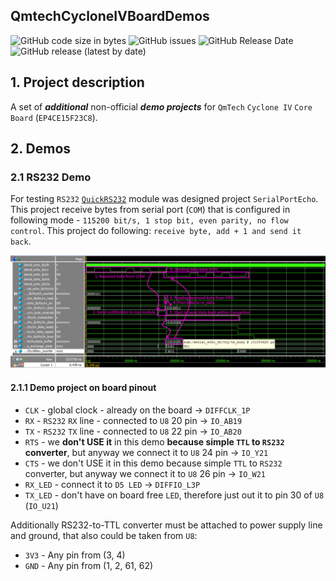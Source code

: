 ## QmtechCycloneIVBoardDemos
![GitHub code size in bytes](https://img.shields.io/github/languages/code-size/wissance/QmtechCycloneIVBoardDemos?style=plastic) 
![GitHub issues](https://img.shields.io/github/issues/wissance/QmtechCycloneIVBoardDemos?style=plastic)
![GitHub Release Date](https://img.shields.io/github/release-date/wissance/QmtechCycloneIVBoardDemos?style=plastic)
![GitHub release (latest by date)](https://img.shields.io/github/downloads/wissance/QmtechCycloneIVBoardDemos/v0.1/total?style=plastic)

## 1. Project description

A set of ***additional*** non-official ***demo projects*** for `QmTech` `Cyclone IV` `Core Board` (`EP4CE15F23C8`).

## 2. Demos

### 2.1 RS232 Demo

For testing `RS232` [`QuickRS232`](https://github.com/Wissance/QuickRS232) module
was designed project `SerialPortEcho`. This project receive bytes from serial port (`COM`) that is configured in following mode - `115200 bit/s, 1 stop bit, even parity, no flow control`. This project do following: `receive byte, add + 1 and send it back`.

![RS232 Timing diagrams](/docs/img/serial_echo_demo.png)

#### 2.1.1 Demo project on board pinout

* `CLK` - global clock - already on the board -> `DIFFCLK_1P`
* `RX` - `RS232` `RX` line - connected to `U8` 20 pin -> `IO_AB19`
* `TX` - `RS232` `TX` line - connected to `U8` 22 pin -> `IO_AB20`
* `RTS` - we **don't USE it** in this demo **because simple `TTL` to `RS232` converter**, but anyway we connect it to `U8` 24 pin -> `IO_Y21`
* `CTS` - we don't USE it in this demo because simple `TTL` to `RS232` converter,
  but anyway we connect it to `U8` 26 pin -> `IO_W21`
* `RX_LED` - connect it to `D5 LED` -> `DIFFIO_L3P`
* `TX_LED` - don't have on board free `LED`, therefore just out it to pin 30 of `U8` (`IO_U21`)

Additionally RS232-to-TTL converter must be attached to power supply line and ground, that also could be taken from `U8`:

* `3V3` - Any pin from (3, 4)
* `GND` - Any pin from (1, 2, 61, 62)

